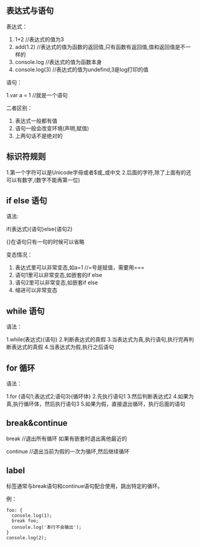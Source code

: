 ## 表达式与语句

表达式：

1. 1+2  //表达式的值为3
2. add(1.2) //表达式的值为函数的返回值,只有函数有返回值,值和返回值是不一样的
3. console.log //表达式的值为函数本身
4. console.log(3) //表达式的值为undefind,3是log打印的值

语句：

1.var a = 1  //就是一个语句

二者区别：

1. 表达式一般都有值
2. 语句一般会改变环境(声明,赋值)
3. 上两句话不是绝对的

## 标识符规则

1.第一个字符可以是Unicode字母或者$或_或中文
2.后面的字符,除了上面有的还可以有数字,(数字不能再第一位)

## if else 语句

语法:

if(表达式){语句}else{语句2} 

{}在语句只有一句的时候可以省略

变态情况：

1. 表达式里可以非常变态,如a=1  //=号是赋值，需要用===
2. 语句1里可以非常变态,如嵌套的if else
3. 语句2里可以非常变态,如嵌套if else
4. 缩进可以非常变态

## while 语句

语法：

1.while(表达式){语句}
2.判断表达式的真假
3.当表达式为真,执行语句,执行完再判断表达式的真假
4.当表达式为假,执行之后语句

## for 循环

语法：

1.for (语句1;表达式2;语句3){循环体}
2.先执行语句1
3.然后判断表达式2
4.如果为真,执行循环体，然后执行语句3
5.如果为假，直接退出循环，执行后面的语句

## break&continue

break //退出所有循环 如果有嵌套时退出离他最近的

continue //退出当前为假的一次为循环,然后继续循环

## label

标签通常与break语句和continue语句配合使用，跳出特定的循环。

例：

````
foo: {
  console.log(1);
  break foo;
  console.log('本行不会输出');
}
console.log(2);
 ````
  
